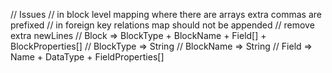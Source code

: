 // Issues
// in block level mapping where there are arrays extra commas are prefixed
// in foreign key relations map should not be appended
// remove extra newLines
// Block => BlockType + BlockName + Field[] + BlockProperties[]
// BlockType => String
// BlockName =>  String
// Field => Name + DataType + FieldProperties[]
